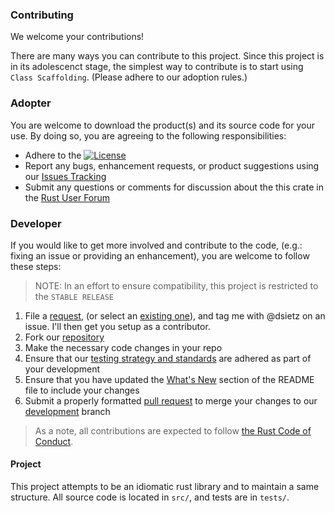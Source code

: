 ### Contributing
We welcome your contributions!

There are many ways you can contribute to this project. Since this project is in its adolescenct stage, the simplest way to contribute is to start using `Class Scaffolding`. (Please adhere to our adoption rules.)

### Adopter
You are welcome to download the product(s) and its source code for your use. By doing so, you are agreeing to the following responsibilities:

- Adhere to the [![License](https://img.shields.io/badge/License-Apache%202.0-blue.svg)](https://opensource.org/licenses/Apache-2.0)
- Report any bugs, enhancement requests, or product suggestions using our [Issues Tracking](https://github.com/dsietz/class-scaffolding/issues)
- Submit any questions or comments for discussion about the this crate in the [Rust User Forum](https://users.rust-lang.org/)

### Developer
If you would like to get more involved and contribute to the code, (e.g.: fixing an issue or providing an enhancement), you are welcome to follow these steps:

>NOTE: In an effort to ensure compatibility, this project is restricted to the `STABLE RELEASE`

1. File a [request](https://github.com/dsietz/class-scaffolding/issues), (or select an [existing one](https://github.com/dsietz/class-scaffolding/issues)), and tag me with @dsietz on an issue. I'll then get you setup as a contributor. 
2. Fork our [repository](https://github.com/dsietz/class-scaffolding)
3. Make the necessary code changes in your repo
4. Ensure that our [testing strategy and standards](./TESTING.md) are adhered as part of your development
5. Ensure that you have updated the [What's New](https://github.com/dsietz/class-scaffolding/blob/development/README.md#whats-new) section of the README file to include your changes
6. Submit a properly formatted [pull request](./PULL_REQUESTS.md) to merge your changes to our [development](https://github.com/dsietz/class-scaffolding/tree/development) branch

> As a note, all contributions are expected to follow [the Rust Code of Conduct](https://www.rust-lang.org/en-US/conduct.html).

#### Project
This project attempts to be an idiomatic rust library and to maintain a same structure. All source code is located in `src/`, and tests are in `tests/`.